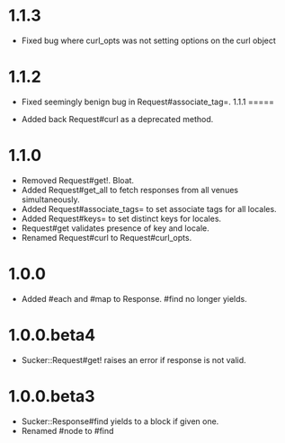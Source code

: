 1.1.3
=====

* Fixed bug where curl_opts was not setting options on the curl object

1.1.2
=====

* Fixed seemingly benign bug in Request#associate_tag=.
1.1.1
=====

* Added back Request#curl as a deprecated method.

1.1.0
=====

* Removed Request#get!. Bloat.
* Added Request#get_all to fetch responses from all venues
  simultaneously.
* Added Request#associate_tags= to set associate tags for all locales.
* Added Request#keys= to set distinct keys for locales.
* Request#get validates presence of key and locale.
* Renamed Request#curl to Request#curl_opts.

1.0.0
=====

* Added #each and #map to Response. #find no longer yields.

1.0.0.beta4
===========

* Sucker::Request#get! raises an error if response is not valid.

1.0.0.beta3
===========

* Sucker::Response#find yields to a block if given one.
* Renamed #node to #find
